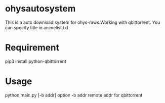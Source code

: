 # ohysautosystem
  This is a auto download system for ohys-raws.Working with qbittorrent.
  You can specify title in animelist.txt
 # Requirement
  pip3 install python-qbittorrent
 # Usage
  python main.py [-b addr]
  option
  -b addr  remote addr for qbittorrent
